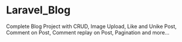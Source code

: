 # Laravel_Blog
Complete Blog Project with CRUD, Image Upload, Like and Unike Post, Comment on Post, Comment replay on Post, Pagination and more... 
